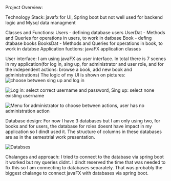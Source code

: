 Project Overview:

Technology Stack: javafx for UI, Spring boot but not well used for backend logic and Mysql data managment

Classes and Functions: 	Users - defining database users
			UserDat - Methods and Queries for operations in users, to work in datbase
			Book - defing dtabase books
			BooksDat - Methods and Queries for operations in book, to work in databse
			Application fuctions: javaFX application classes

User interface: I am using javaFX as user interface. In total there is 7 scenes in my application(for log in, sing up, for administrator and user role, and for the independent actions: browse a book, add new book and administrations)
The logic of my UI is shown on pictures:
![choose between sing up and log in](../fx1.png)

![Log in: select correct username and password, Sing up: select none existing username](../fx2.png)

![Menu for administrator to choose between actions, user has no administration action](../fx3.png)


Database design: For now I have 3 databases but I am only using two, for books and for users, the database for roles doesnt have impact in my application so I dindt used it. The structure of columns in these databases are as in the semestrial work presentation.

![Databses](../dat.png)

Chalanges and approach: I tried to connect to the database via spring boot it worked but my queries didnt. I dindt reserved the time that was needed to fix this so I am connecting to databases separately. That was probably the biggest chalange to connect javaFX with databases via spring boot. 

